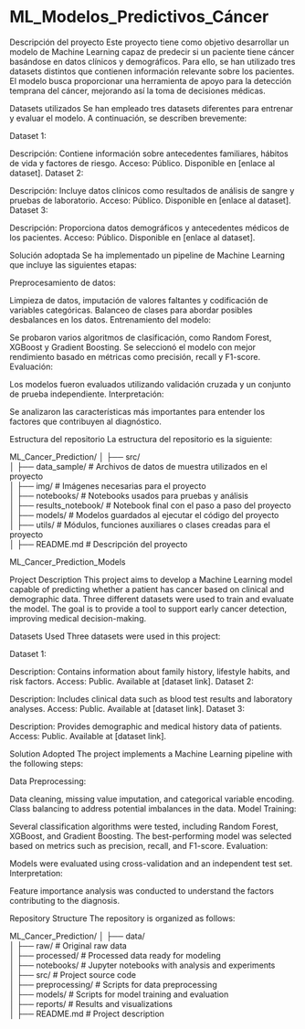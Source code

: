 # ML_Modelos_Predictivos_Cáncer

Descripción del proyecto
Este proyecto tiene como objetivo desarrollar un modelo de Machine Learning capaz de predecir si un paciente tiene cáncer basándose en datos clínicos y demográficos. Para ello, se han utilizado tres datasets distintos que contienen información relevante sobre los pacientes. El modelo busca proporcionar una herramienta de apoyo para la detección temprana del cáncer, mejorando así la toma de decisiones médicas.

Datasets utilizados
Se han empleado tres datasets diferentes para entrenar y evaluar el modelo. A continuación, se describen brevemente:

Dataset 1:

Descripción: Contiene información sobre antecedentes familiares, hábitos de vida y factores de riesgo.
Acceso: Público. Disponible en [enlace al dataset].
Dataset 2:

Descripción: Incluye datos clínicos como resultados de análisis de sangre y pruebas de laboratorio.
Acceso: Público. Disponible en [enlace al dataset].
Dataset 3:

Descripción: Proporciona datos demográficos y antecedentes médicos de los pacientes.
Acceso: Público. Disponible en [enlace al dataset].

Solución adoptada
Se ha implementado un pipeline de Machine Learning que incluye las siguientes etapas:

Preprocesamiento de datos:

Limpieza de datos, imputación de valores faltantes y codificación de variables categóricas.
Balanceo de clases para abordar posibles desbalances en los datos.
Entrenamiento del modelo:

Se probaron varios algoritmos de clasificación, como Random Forest, XGBoost y Gradient Boosting.
Se seleccionó el modelo con mejor rendimiento basado en métricas como precisión, recall y F1-score.
Evaluación:

Los modelos fueron evaluados utilizando validación cruzada y un conjunto de prueba independiente.
Interpretación:

Se analizaron las características más importantes para entender los factores que contribuyen al diagnóstico.

Estructura del repositorio
La estructura del repositorio es la siguiente:

ML_Cancer_Prediction/
│
├── src/  
│   ├── data_sample/       # Archivos de datos de muestra utilizados en el proyecto  
│   ├── img/               # Imágenes necesarias para el proyecto  
│   ├── notebooks/         # Notebooks usados para pruebas y análisis  
│   ├── results_notebook/  # Notebook final con el paso a paso del proyecto  
│   ├── models/            # Modelos guardados al ejecutar el código del proyecto  
│   ├── utils/             # Módulos, funciones auxiliares o clases creadas para el proyecto  
│
├── README.md              # Descripción del proyecto  




ML_Cancer_Prediction_Models

Project Description
This project aims to develop a Machine Learning model capable of predicting whether a patient has cancer based on clinical and demographic data. Three different datasets were used to train and evaluate the model. The goal is to provide a tool to support early cancer detection, improving medical decision-making.

Datasets Used
Three datasets were used in this project:

Dataset 1:

Description: Contains information about family history, lifestyle habits, and risk factors.
Access: Public. Available at [dataset link].
Dataset 2:

Description: Includes clinical data such as blood test results and laboratory analyses.
Access: Public. Available at [dataset link].
Dataset 3:

Description: Provides demographic and medical history data of patients.
Access: Public. Available at [dataset link].

Solution Adopted
The project implements a Machine Learning pipeline with the following steps:

Data Preprocessing:

Data cleaning, missing value imputation, and categorical variable encoding.
Class balancing to address potential imbalances in the data.
Model Training:

Several classification algorithms were tested, including Random Forest, XGBoost, and Gradient Boosting.
The best-performing model was selected based on metrics such as precision, recall, and F1-score.
Evaluation:

Models were evaluated using cross-validation and an independent test set.
Interpretation:

Feature importance analysis was conducted to understand the factors contributing to the diagnosis.


Repository Structure
The repository is organized as follows:

ML_Cancer_Prediction/
│
├── data/  
│   ├── raw/               # Original raw data  
│   ├── processed/         # Processed data ready for modeling  
│
├── notebooks/             # Jupyter notebooks with analysis and experiments  
│
├── src/                   # Project source code  
│   ├── preprocessing/     # Scripts for data preprocessing  
│   ├── models/            # Scripts for model training and evaluation  
│
├── reports/               # Results and visualizations  
│
├── README.md              # Project description    
